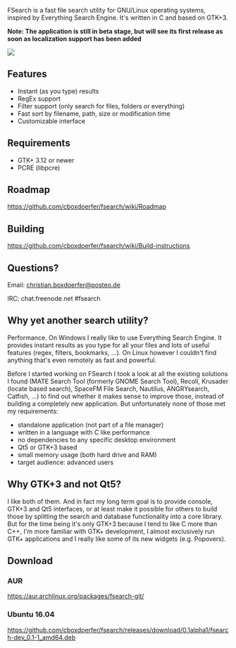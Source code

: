 FSearch is a fast file search utility for GNU/Linux operating systems, inspired by Everything Search Engine. It's written in C and based on GTK+3.

**Note: The application is still in beta stage, but will see its first release as soon as localization support has been added**

![](https://i.imgur.com/ccBezbU.png)

## Features
- Instant (as you type) results
- RegEx support
- Filter support (only search for files, folders or everything)
- Fast sort by filename, path, size or modification time
- Customizable interface

## Requirements
- GTK+ 3.12 or newer
- PCRE (libpcre)
 
## Roadmap
https://github.com/cboxdoerfer/fsearch/wiki/Roadmap

## Building
https://github.com/cboxdoerfer/fsearch/wiki/Build-instructions

## Questions?

Email: christian.boxdoerfer@posteo.de

IRC:   chat.freenode.net #fsearch

## Why yet another search utility?
Performance. On Windows I really like to use Everything Search Engine. It provides instant results as you type for all your files and lots of useful features (regex, filters, bookmarks, ...). On Linux however I couldn't find anything that's even remotely as fast and powerful.

Before I started working on FSearch I took a look at all the existing solutions I found (MATE Search Tool (formerly GNOME Search Tool), Recoll, Krusader (locate based search), SpaceFM File Search, Nautilus, ANGRYsearch, Catfish, ...) to find out whether it makes sense to improve those, instead of building a completely new application. But unfortunately none of those met my requirements:
- standalone application (not part of a file manager)
- written in a language with C like performance
- no dependencies to any specific desktop environment
- Qt5 or GTK+3 based
- small memory usage (both hard drive and RAM)
- target audience: advanced users

## Why GTK+3 and not Qt5?
I like both of them. And in fact my long term goal is to provide console, GTK+3 and Qt5 interfaces, or at least make it possible for others to build those by splitting the search and database functionality into a core library. But for the time being it's only GTK+3 because I tend to like C more than C++, I'm more familiar with GTK+ development, I almost exclusively run GTK+ applications and I really like some of its new widgets (e.g. Popovers).

## Download
### AUR
https://aur.archlinux.org/packages/fsearch-git/
### Ubuntu 16.04
https://github.com/cboxdoerfer/fsearch/releases/download/0.1alpha1/fsearch-dev_0.1-1_amd64.deb
